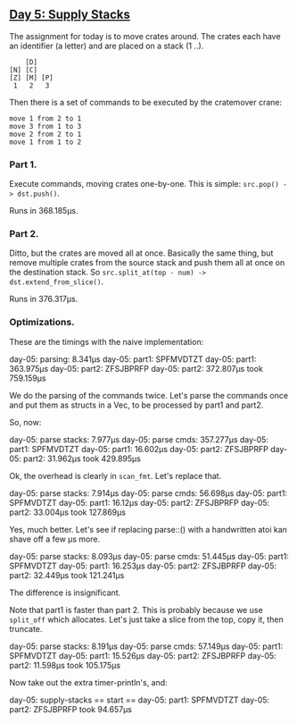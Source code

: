 ## [Day 5: Supply Stacks](https://adventofcode.com/2022/day/5)

The assignment for today is to move crates around. The crates each
have an identifier (a letter) and are placed on a stack (1 ..).

```
    [D]
[N] [C]
[Z] [M] [P]
 1   2   3
```

Then there is a set of commands to be executed by the cratemover crane:

```
move 1 from 2 to 1
move 3 from 1 to 3
move 2 from 2 to 1
move 1 from 1 to 2
```

### Part 1.

Execute commands, moving crates one-by-one. This is simple: `src.pop() -> dst.push()`.

Runs in 368.185µs.

### Part 2.

Ditto, but the crates are moved all at once. Basically the same thing,
but remove multiple crates from the source stack and push them all at once
on the destination stack. So `src.split_at(top - num) -> dst.extend_from_slice()`.

Runs in 376.317µs.

### Optimizations.

These are the timings with the naive implementation:

day-05: parsing: 8.341µs
day-05: part1: SPFMVDTZT
day-05: part1: 363.975µs
day-05: part2: ZFSJBPRFP
day-05: part2: 372.807µs
took 759.159µs

We do the parsing of the commands twice. Let's parse the commands once and
put them as structs in a Vec, to be processed by part1 and part2.

So, now:

day-05: parse stacks: 7.977µs
day-05: parse cmds: 357.277µs
day-05: part1: SPFMVDTZT
day-05: part1: 16.602µs
day-05: part2: ZFSJBPRFP
day-05: part2: 31.962µs
took 429.895µs

Ok, the overhead is clearly in `scan_fmt`. Let's replace that.

day-05: parse stacks: 7.914µs
day-05: parse cmds: 56.698µs
day-05: part1: SPFMVDTZT
day-05: part1: 16.12µs
day-05: part2: ZFSJBPRFP
day-05: part2: 33.004µs
took 127.869µs

Yes, much better. Let's see if replacing parse::<usize>() with a handwritten
atoi kan shave off a few µs more.

day-05: parse stacks: 8.093µs
day-05: parse cmds: 51.445µs
day-05: part1: SPFMVDTZT
day-05: part1: 16.253µs
day-05: part2: ZFSJBPRFP
day-05: part2: 32.449µs
took 121.241µs

The difference is insignificant.

Note that part1 is faster than part 2. This is probably because we use
`split_off` which allocates. Let's just take a slice from the top, copy
it, then truncate.

day-05: parse stacks: 8.191µs
day-05: parse cmds: 57.149µs
day-05: part1: SPFMVDTZT
day-05: part1: 15.526µs
day-05: part2: ZFSJBPRFP
day-05: part2: 11.598µs
took 105.175µs

Now take out the extra timer-println's, and:

day-05: supply-stacks
 == start ==
day-05: part1: SPFMVDTZT
day-05: part2: ZFSJBPRFP
took 94.657µs


